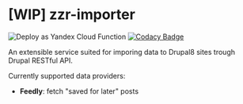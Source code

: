 # [WIP] zzr-importer

![Deploy as Yandex Cloud Function](https://github.com/alexmisk/zzr-importer/workflows/Deploy%20as%20Yandex%20Cloud%20Function/badge.svg)
[![Codacy Badge](https://app.codacy.com/project/badge/Grade/ff8cc39c8e88438ab429de24add8fdb2)](https://www.codacy.com/manual/alexmisk/zzr-importer?utm_source=github.com&amp;utm_medium=referral&amp;utm_content=alexmisk/zzr-importer&amp;utm_campaign=Badge_Grade)

An extensible service suited for imporing data to Drupal8 sites trough Drupal RESTful API.

Currently supported data providers:

- **Feedly**: fetch "saved for later" posts
